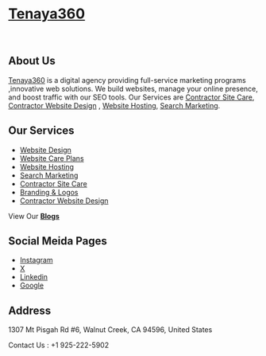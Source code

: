 <h1><a href="https://tenaya360.com/">Tenaya360</a></h1></br>
<h2>About Us</h2>
<p><a href="https://tenaya360.com/">Tenaya360</a> is a digital agency providing full-service marketing programs ,innovative web solutions. We build websites, manage your online presence, and boost traffic with our SEO tools. Our Services are <a href="https://tenaya360.com/services/contractor-site-care/">Contractor Site Care</a>, <a href="https://tenaya360.com/services/contractor-website-design/">Contractor Website Design</a> , <a href="https://tenaya360.com/website-hosting/">Website Hosting</a>, <a href="https://tenaya360.com/search-marketing/">Search Marketing</a>.</p>

<h2>Our Services</h2>
<ul>
  <li><a href="https://tenaya360.com/website-design-services/">Website Design</a></li>
  <li><a href="https://tenaya360.com/website-care-plans/">Website Care Plans</a></li>
  <li><a href="https://tenaya360.com/website-hosting/">Website Hosting</a></li>
  <li><a href="https://tenaya360.com/search-marketing/">Search Marketing</a></li>
  <li><a href="https://tenaya360.com/services/contractor-site-care/">Contractor Site Care</a></li>
  <li><a href="https://tenaya360.com/services/branding-logos-for-contractors/">Branding & Logos </a></li>
  <li><a href="https://tenaya360.com/services/contractor-website-design/">Contractor Website Design</a></li>
</ul>

View Our <b><a href="https://tenaya360.com/blog/">Blogs</a></b>

<h2>Social Meida Pages</h2>
<ul>
  <li><a href="https://www.instagram.com/tenaya360/">Instagram</a></li>
  <li><a href="https://x.com/tenaya360">X</a></li>
  <li><a href="https://www.linkedin.com/uas/login?session_redirect=%2Fcompany%2F100959733">Linkedin</a></li>
  <li><a href="https://share.google/gOFEWYArQoQqKnHNO">Google</a></li>
</ul>

<h2>Address</h2>
<p>1307 Mt Pisgah Rd #6, Walnut Creek, CA 94596, United States</p>
<p>Contact Us : +1 925-222-5902</p>
